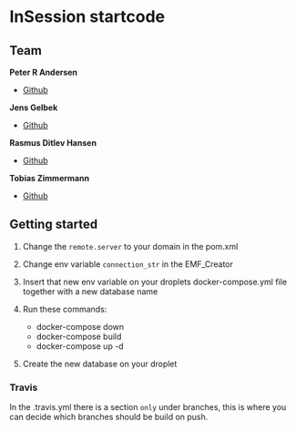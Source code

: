 # InSession startcode

## Team
**Peter R Andersen**
* [Github](https://github.com/Peter-Rambeck)

**Jens Gelbek**
* [Github](https://github.com/jensgelbek)

**Rasmus Ditlev Hansen**
* [Github](https://github.com/RasmusDH)

**Tobias Zimmermann**
* [Github](https://github.com/tobias-z)

## Getting started
1. Change the `remote.server` to your domain in the pom.xml
2. Change env variable `connection_str` in the EMF_Creator
3. Insert that new env variable on your droplets docker-compose.yml file together with a new database name
4. Run these commands:
    - docker-compose down
    - docker-compose build
    - docker-compose up -d
    
5. Create the new database on your droplet

### Travis
In the .travis.yml there is a section `only` under branches, this is where you can decide which branches should be build on push.
